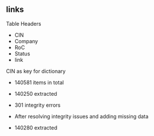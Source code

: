 ## links

Table Headers
* CIN 
* Company
* RoC
* Status
* link

CIN as key for dictionary
* 140581 items in total

* 140250 extracted
* 301 integrity errors

* After resolving integrity issues and adding missing data
* 140280 extracted